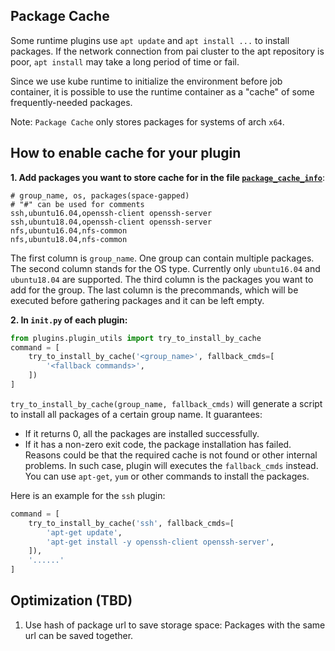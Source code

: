 ## Package Cache

Some runtime plugins use `apt update` and `apt install ...` to install packages. If the network connection from pai cluster to the apt repository is poor, `apt install` may take a long period of time or fail.

Since we use kube runtime to initialize the environment before job container, it is possible to use the runtime container as a "cache" of some frequently-needed packages.

Note: `Package Cache` only stores packages for systems of arch `x64`.

## How to enable cache for your plugin

**1. Add packages you want to store cache for in the file [`package_cache_info`](src/package_cache/package_cache_info)**:

```
# group_name, os, packages(space-gapped)
# "#" can be used for comments
ssh,ubuntu16.04,openssh-client openssh-server
ssh,ubuntu18.04,openssh-client openssh-server
nfs,ubuntu16.04,nfs-common
nfs,ubuntu18.04,nfs-common
```

The first column is `group_name`. One group can contain multiple packages. The second column stands for the OS type. Currently only `ubuntu16.04` and `ubuntu18.04` are supported. The third column is the packages you want to add for the group. The last column is the precommands, which will be executed before gathering packages and it can be left empty.

**2. In `init.py` of each plugin:**

```python
from plugins.plugin_utils import try_to_install_by_cache
command = [
    try_to_install_by_cache('<group_name>', fallback_cmds=[
        '<fallback commands>',
    ])
]    
```

`try_to_install_by_cache(group_name, fallback_cmds)` will generate a script to install all packages of a certain group name. It guarantees:

- If it returns 0, all the packages are installed successfully.
- If it has a non-zero exit code, the package installation has failed. Reasons could be that the required cache is not found or other internal problems. In such case, plugin will executes the `fallback_cmds` instead. You can use `apt-get`, `yum` or other commands to install the packages.

Here is an example for the `ssh` plugin:

```python
command = [
    try_to_install_by_cache('ssh', fallback_cmds=[
        'apt-get update',
        'apt-get install -y openssh-client openssh-server',
    ]),
    '......'
]
```

## Optimization (TBD)

1. Use hash of package url to save storage space: Packages with the same url can be saved together.
